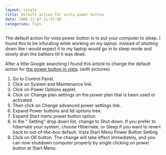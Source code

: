```yaml
---
layout: single
title: Default action for vista power button
date: 2008-11-07 11:47:00
categories: Tips
---
```

The default action for vista power button is to put your computer to sleep. I found this to be infurating while working on my laptop. instead of shutting down like i would expect it to my laptop would go in to sleep mode and slowly dran the battiers till it was dead.

After a little Google searching I found this article to change the default action for <a href="http://www.mydigitallife.info/2007/11/06/change-windows-vista-start-menu-power-button-default-action/">the power button in vista</a>. (with pictures)
<ol>
	<li>Go to Control Panel.</li>
	<li>Click on System and Maintenance link.</li>
	<li>Click on Power Options applet.</li>
	<li>Click on Change plan settings on the power plan that is been used or activated.</li>
	<li>Then click on Change advanced power settings link.</li>
	<li>Expand Power buttons and lid options tree.</li>
	<li>Expand Start menu power button option.</li>
	<li>In the "
Setting" drop down list, change to Shut down. If you prefer to hibernate your system, choose Hibernate, or Sleep if you want to revert back to out-of-the-box default. Vista Start Menu Power Button Setting</li>
	<li>Click on OK button. The change will take effect immediately, and you can now shutdown computer properly by single clicking on power button at Start Menu.</li>
</ol>
